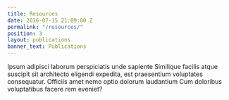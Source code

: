 ```yaml
---
title: Resources
date: 2016-07-15 21:09:00 Z
permalink: "/resources/"
position: 3
layout: publications
banner_text: Publications
---
```

Ipsum adipisci laborum perspiciatis unde sapiente Similique facilis atque suscipit sit architecto eligendi expedita, est praesentium voluptates consequatur. Officiis amet nemo optio dolorum laudantium Cum doloribus voluptatibus facere rem eveniet?


